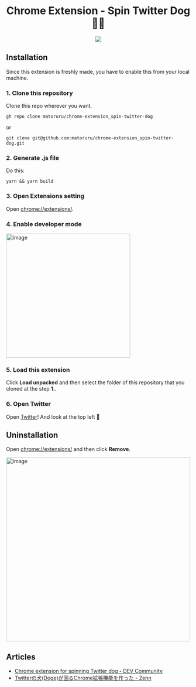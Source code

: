 <h1 align="center">Chrome Extension - Spin Twitter Dog 🐶🔁</h1>
<p align="center">
  <img src="https://user-images.githubusercontent.com/40382980/229731507-5116ce82-a72b-4822-ac73-2d5b5b00dcf2.gif" />
</p>

## Installation

Since this extension is freshly made, you have to enable this from your local machine.

### 1. Clone this repository

Clone this repo wherever you want.

```
gh repo clone matoruru/chrome-extension_spin-twitter-dog
```

or

```
git clone git@github.com:matoruru/chrome-extension_spin-twitter-dog.git
```

### 2. Generate .js file

Do this:

```
yarn && yarn build
```

### 3. Open Extensions setting

Open [chrome://extensions/](chrome://extensions/).

### 4. Enable developer mode

<img width="339" alt="image" src="https://user-images.githubusercontent.com/40382980/229732976-dae6635f-4caf-4121-aa11-c2fe7e706170.png">

### 5. Load this extension

Click **Load unpacked** and then select the folder of this repository that you cloned at the step **1.**.

### 6. Open Twitter

Open [Twitter](https://twitter.com/)! And look at the top left 🐶

## Uninstallation

Open [chrome://extensions/](chrome://extensions/) and then click **Remove**.

<img width="503" alt="image" src="https://user-images.githubusercontent.com/40382980/229735482-fdb13f99-217c-421c-97bf-518a371e90b4.png">

## Articles

- [Chrome extension for spinning Twitter dog - DEV Community](https://dev.to/matoruru/chrome-extension-for-spinning-twitter-dog-3dad)
- [Twitterの犬(Doge)が回るChrome拡張機能を作った - Zenn](https://zenn.dev/matoruru/articles/4b7a9536023b9a)
